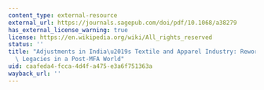 ```yaml
---
content_type: external-resource
external_url: https://journals.sagepub.com/doi/pdf/10.1068/a38279
has_external_license_warning: true
license: https://en.wikipedia.org/wiki/All_rights_reserved
status: ''
title: "Adjustments in India\u2019s Textile and Apparel Industry: Reworking Historical\
  \ Legacies in a Post-MFA World"
uid: caafeda4-fcca-4d4f-a475-e3a6f751363a
wayback_url: ''
---
```

